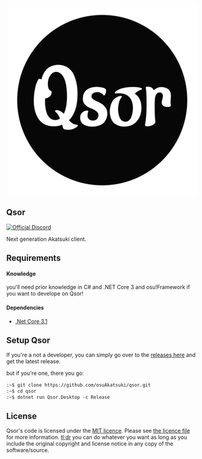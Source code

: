 <p align="center">
  <img width="500px" src=".assets/logo.svg">
</p>

## Qsor

[![Official Discord](https://discordapp.com/api/guilds/365406575893938177/widget.png?style=shield)](https://discordapp.com/invite/5cBtMPW)

Next generation Akatsuki client.

## Requirements

#### Knowledge

you'll need prior knowledge in C\# and .NET Core 3 and osu!Framework if you want to develope on Qsor!

#### Dependencies

* [.Net Core 3.1](https://dotnet.microsoft.com)

## Setup Qsor
If you're a not a developer, you can simply go over to the [releases here](https://github.com/osuAkatsuki/Qsor/releases) and get the latest release.

but if you're one, there you go: 
```text
:~$ git clone https://github.com/osuAkatsuki/qsor.git
:~$ cd qsor
:~$ dotnet run Qsor.Desktop -c Release
```

## License

Qsor's code is licensed under the [MIT licence](https://opensource.org/licenses/MIT). Please see [the licence file](./LICENSE) for more information. [tl;dr](https://tldrlegal.com/license/mit-license) you can do whatever you want as long as you include the original copyright and license notice in any copy of the software/source.
